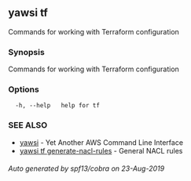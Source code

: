 ## yawsi tf

Commands for working with Terraform configuration

### Synopsis


Commands for working with Terraform configuration

### Options

```
  -h, --help   help for tf
```

### SEE ALSO
* [yawsi](yawsi.md)	 - Yet Another AWS Command Line Interface
* [yawsi tf generate-nacl-rules](yawsi_tf_generate-nacl-rules.md)	 - General NACL rules

###### Auto generated by spf13/cobra on 23-Aug-2019
